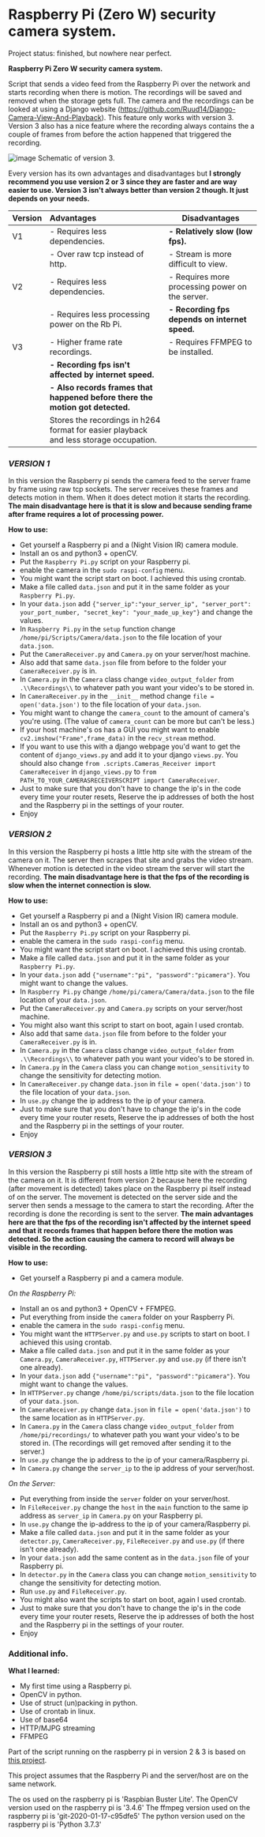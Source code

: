 # Raspberry Pi (Zero W) security camera system.

Project status: finished, but nowhere near perfect.

**Raspberry Pi Zero W security camera system.**

Script that sends a video feed from the Raspberry Pi over the network and starts recording when there is motion. The recordings will be saved and removed when the storage gets full. 
The camera and the recordings can be looked at using a Django website  (https://github.com/Ruud14/Django-Camera-View-And-Playback). This feature only works with version 3. Version 3 also has a nice feature where the recording always contains the a couple of frames from before the action happened that triggered the recording. 

![image](https://i.imgur.com/9pVfhrq.png)
Schematic of version 3.

Every version has its own advantages and disadvantages but **I strongly recommend you use version 2 or 3 since they are faster and are way easier to use. Version 3 isn't always better than version 2 though. It just depends on your needs.**

| Version       | Advantages                                            | Disadvantages                                                                     |
| ------------- |:-------------                                         | -----                                                                             |
| V1            | - Requires less dependencies.                         | **- Relatively slow (low fps).**                                                  |
|               | - Over raw tcp instead of http.                       | - Stream is more difficult to view.                                               |
| V2            | - Requires less dependencies.                         | - Requires more processing power on the server.                                   |
|               | - Requires less processing power on the Rb Pi.        | **- Recording fps depends on internet speed.**                                    |
| V3            | - Higher frame rate recordings.                       | - Requires FFMPEG to be installed.                                                |  
|               | **- Recording fps isn't affected by internet speed.** |                                                                                   |  
|               | **- Also records frames that happened before there the motion got detected.** |                                                                                   |  
|               | Stores the recordings in h264 format for easier playback and less storage occupation. |                                                                                   |  


### _VERSION 1_
In this version the Raspberry pi sends the camera feed to the server frame by frame using raw tcp sockets. The server receives these frames and detects motion in them. When it does detect motion it starts the recording.
**The main disadvantage here is that it is slow and because sending frame after frame requires a lot of processing power.**

**How to use:**
- Get yourself a Raspberry pi and a (Night Vision IR) camera module.
- Install an os and python3 + openCV.
- Put the `Raspberry Pi.py` script on your Raspberry pi.
- enable the camera in the `sudo raspi-config` menu.
- You might want the script start on boot. I achieved this using crontab.
- Make a file called `data.json` and put it in the same folder as your `Raspberry Pi.py`.
- In your `data.json` add `{"server_ip":"your_server_ip", "server_port": your_port_number, "secret_key": "your_made_up_key"}` and change the values.
- In `Raspberry Pi.py` in the `setup` function change `/home/pi/Scripts/Camera/data.json` to the file location of your `data.json`.
- Put the `CameraReceiver.py` and `Camera.py` on your server/host machine.
- Also add that same `data.json` file from before to the folder your `CameraReceiver.py` is in.
- In `Camera.py` in the `Camera` class change `video_output_folder` from `.\\Recordings\\` to whatever path you want your video's to be stored in.
- In `CameraReceiver.py` in the `__init__` method change `file = open('data.json')` to the file location of your `data.json`.
- You might want to change the `camera_count` to the amount of camera's you're using. (The value of `camera_count` can be more but can't be less.)
- If your host machine's os has a GUI you might want to enable `cv2.imshow("Frame",frame_data)` in the `recv_stream` method.
- If you want to use this with a django webpage you'd want to get the content of `django_views.py` and add it to your django `views.py`. You should also change `from .scripts.Cameras_Receiver import CameraReceiver` in `django_views.py` to `from PATH_TO_YOUR_CAMERASRECEIVERSCRIPT import CameraReceiver`.
- Just to make sure that you don't have to change the ip's in the code every time your router resets, Reserve the ip addresses of both the host and the Raspberry pi in the settings of your router. 
- Enjoy

### _VERSION 2_

In this version the Raspberry pi hosts a little http site with the stream of the camera on it. The server then scrapes that site and grabs the video stream.
Whenever motion is detected in the video stream the server will start the recording. **The main disadvantage here is that the fps of the recording is slow when the internet connection is slow.**

**How to use:**
- Get yourself a Raspberry pi and a (Night Vision IR) camera module.
- Install an os and python3 + openCV.
- Put the `Raspberry Pi.py` script on your Raspberry pi.
- enable the camera in the `sudo raspi-config` menu.
- You might want the script start on boot. I achieved this using crontab.
- Make a file called `data.json` and put it in the same folder as your `Raspberry Pi.py`.
- In your `data.json` add `{"username":"pi", "password":"picamera"}`. You might want to change the values.
- In `Raspberry Pi.py` change `/home/pi/camera/Camera/data.json` to the file location of your `data.json`.
- Put the `CameraReceiver.py` and `Camera.py` scripts on your server/host machine.
- You might also want this script to start on boot, again I used crontab.
- Also add that same `data.json` file from before to the folder your `CameraReceiver.py` is in.
- In `Camera.py` in the `Camera` class change `video_output_folder` from `.\\Recordings\\` to whatever path you want your video's to be stored in.
- In `Camera.py` in the `Camera` class you can change `motion_sensitivity` to change the sensitivity for detecting motion.
- In `CameraReceiver.py` change `data.json` in `file = open('data.json')` to the file location of your `data.json`.
- In `use.py` change the ip address to the ip of your camera.
- Just to make sure that you don't have to change the ip's in the code every time your router resets, Reserve the ip addresses of both the host and the Raspberry pi in the settings of your router. 
- Enjoy

### _VERSION 3_

In this version the Raspberry pi still hosts a little http site with the stream of the camera on it. 
It is different from version 2 because here the recording (after movement is detected) takes place on the Raspberry pi itself instead of on the server.
The movement is detected on the server side and the server then sends a message to the camera to start the recording.
After the recording is done the recording is sent to the server.
**The main advantages here are that the fps of the recording isn't affected by the internet speed and that it records frames that happen before there the motion was detected. So the action causing the camera to record will always be visible in the recording.** 

**How to use:**
- Get yourself a Raspberry pi and a camera module.

*On the Raspberry Pi:*
- Install an os and python3 + OpenCV + FFMPEG.
- Put everything from inside the `camera` folder on your Raspberry Pi.
- enable the camera in the `sudo raspi-config` menu.
- You might want the `HTTPServer.py` and `use.py` scripts to start on boot. I achieved this using crontab.
- Make a file called `data.json` and put it in the same folder as your `Camera.py`, `CameraReceiver.py`, `HTTPServer.py` and `use.py` (if there isn't one already).
- In your `data.json` add `{"username":"pi", "password":"picamera"}`. You might want to change the values.
- In `HTTPServer.py` change `/home/pi/scripts/data.json` to the file location of your `data.json`.
- In `CameraReceiver.py` change `data.json` in `file = open('data.json')` to the same location as in `HTTPServer.py`.
- In `Camera.py` in the `Camera` class change `video_output_folder` from `/home/pi/recordings/` to whatever path you want your video's to be stored in. (The recordings will get removed after sending it to the server.)
- In `use.py` change the ip address to the ip of your camera/Raspberry pi.
- In `Camera.py` change the `server_ip` to the ip address of your server/host.

*On the Server:*
- Put everything from inside the `server` folder on your server/host.
- In `FileReceiver.py` change the `host` in the `main` function to the same ip address as `server_ip` in `Camera.py` on your Raspberry pi.
- In `use.py` change the ip-address to the ip of your camera/Raspberry pi.
- Make a file called `data.json` and put it in the same folder as your `detector.py`, `CameraReceiver.py`, `FileReceiver.py` and `use.py` (if there isn't one already).
- In your `data.json` add the same content as in the `data.json` file of your Raspberry pi.
- In `detector.py` in the `Camera` class you can change `motion_sensitivity` to change the sensitivity for detecting motion.
- Run `use.py` and `FileReceiver.py`.
- You might also want the scripts to start on boot, again I used crontab.
- Just to make sure that you don't have to change the ip's in the code every time your router resets, Reserve the ip addresses of both the host and the Raspberry pi in the settings of your router. 
- Enjoy


### Additional info.

**What I learned:**
- My first time using a Raspberry pi.
- OpenCV in python.
- Use of struct (un)packing in python.
- Use of crontab in linux.
- Use of base64
- HTTP/MJPG streaming
- FFMPEG


Part of the script running on the raspberry pi in version 2 & 3 is based on [this project](https://github.com/pschmitt/docker-picamera).

This project assumes that the Raspberry Pi and the server/host are on the same network.

The os used on the raspberry pi is 'Raspbian Buster Lite'.
The OpenCV version used on the raspberry pi is '3.4.6'
The ffmpeg version used on the raspberry pi is 'git-2020-01-17-c95dfe5'
The python version used on the raspberry pi is 'Python 3.7.3'


